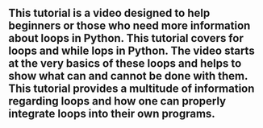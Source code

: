 ## This tutorial is a video designed to help beginners or those who need more information about loops in Python. This tutorial covers for loops and while lops in Python. The video starts at the very basics of these loops and helps to show what can and cannot be done with them. This tutorial provides a multitude of information regarding loops and how one can properly integrate loops into their own programs.
